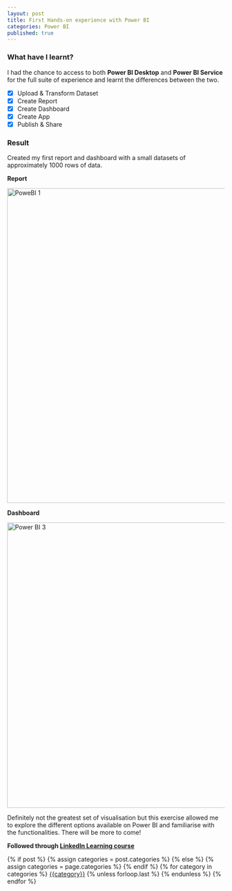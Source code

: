 ```yaml
---
layout: post
title: First Hands-on experience with Power BI
categories: Power BI
published: true
---
```


### What have I learnt?
I had the chance to access to both **Power BI Desktop** and **Power BI Service** for the full suite of experience and learnt the differences between the two.
- [x] Upload & Transform Dataset
- [x] Create Report
- [x] Create Dashboard
- [x] Create App
- [x] Publish & Share

### Result
Created my first report and dashboard with a small datasets of approximately 1000 rows of data.

**Report**

<img width="727" alt="PoweBI 1" src="https://user-images.githubusercontent.com/85727619/122769456-2970ec00-d2d7-11eb-8d34-c1643b717386.png">

**Dashboard**

<img width="659" alt="Power BI 3" src="https://user-images.githubusercontent.com/85727619/122769670-57563080-d2d7-11eb-960b-ebf5acf4abfe.png">

Definitely not the greatest set of visualisation but this exercise allowed me to explore the different options available on Power BI and familiarise with the functionalities.
There will be more to come!

**Followed through [LinkedIn Learning course](https://www.linkedin.com/learning-login/share?account=104800994&forceAccount=false&redirect=https%3A%2F%2Fwww.linkedin.com%2Flearning%2Fpower-bi-essential-training-3%3Ftrk%3Dshare_ent_url%26shareId%3Dw%252FRuhHB%252FS729vrq5%252Br%252BgHQ%253D%253D)**

<div class="post-categories">
  {% if post %}
    {% assign categories = post.categories %}
  {% else %}
    {% assign categories = page.categories %}
  {% endif %}
  {% for category in categories %}
  <a href="{{site.baseurl}}/categories/#{{category|slugize}}">{{category}}</a>
  {% unless forloop.last %}&nbsp;{% endunless %}
  {% endfor %}
</div>
